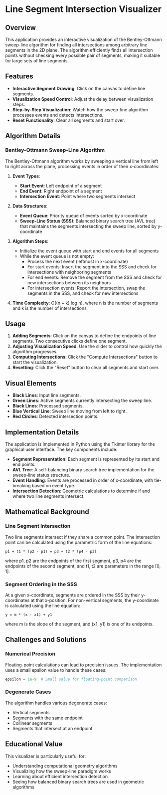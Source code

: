 # Line Segment Intersection Visualizer

## Overview

This application provides an interactive visualization of the Bentley-Ottmann sweep-line algorithm for finding all intersections among arbitrary line segments in the 2D plane. The algorithm efficiently finds all intersection points without checking every possible pair of segments, making it suitable for large sets of line segments.

## Features

- **Interactive Segment Drawing**: Click on the canvas to define line segments.
- **Visualization Speed Control**: Adjust the delay between visualization steps.
- **Step-by-Step Visualization**: Watch how the sweep-line algorithm processes events and detects intersections.
- **Reset Functionality**: Clear all segments and start over.

## Algorithm Details

### Bentley-Ottmann Sweep-Line Algorithm

The Bentley-Ottmann algorithm works by sweeping a vertical line from left to right across the plane, processing events in order of their x-coordinates:

1. **Event Types**:
   - **Start Event**: Left endpoint of a segment
   - **End Event**: Right endpoint of a segment
   - **Intersection Event**: Point where two segments intersect

2. **Data Structures**:
   - **Event Queue**: Priority queue of events sorted by x-coordinate
   - **Sweep-Line Status (SSS)**: Balanced binary search tree (AVL tree) that maintains the segments intersecting the sweep line, sorted by y-coordinate

3. **Algorithm Steps**:
   - Initialize the event queue with start and end events for all segments
   - While the event queue is not empty:
     - Process the next event (leftmost in x-coordinate)
     - For start events: Insert the segment into the SSS and check for intersections with neighboring segments
     - For end events: Remove the segment from the SSS and check for new intersections between its neighbors
     - For intersection events: Report the intersection, swap the segments in the SSS, and check for new intersections

4. **Time Complexity**: O((n + k) log n), where n is the number of segments and k is the number of intersections

## Usage

1. **Adding Segments**: Click on the canvas to define the endpoints of line segments. Two consecutive clicks define one segment.
2. **Adjusting Visualization Speed**: Use the slider to control how quickly the algorithm progresses.
3. **Computing Intersections**: Click the "Compute Intersections" button to start the visualization.
4. **Resetting**: Click the "Reset" button to clear all segments and start over.

## Visual Elements

- **Black Lines**: Input line segments.
- **Green Lines**: Active segments currently intersecting the sweep line.
- **Black Lines**: Processed segments.
- **Blue Vertical Line**: Sweep line moving from left to right.
- **Red Circles**: Detected intersection points.

## Implementation Details

The application is implemented in Python using the Tkinter library for the graphical user interface. The key components include:

- **Segment Representation**: Each segment is represented by its start and end points.
- **AVL Tree**: A self-balancing binary search tree implementation for the sweep-line status structure.
- **Event Handling**: Events are processed in order of x-coordinate, with tie-breaking based on event type.
- **Intersection Detection**: Geometric calculations to determine if and where two line segments intersect.

## Mathematical Background

### Line Segment Intersection

Two line segments intersect if they share a common point. The intersection point can be calculated using the parametric form of the line equations:

```
p1 + t1 * (p2 - p1) = p3 + t2 * (p4 - p3)
```

where p1, p2 are the endpoints of the first segment, p3, p4 are the endpoints of the second segment, and t1, t2 are parameters in the range [0, 1].

### Segment Ordering in the SSS

At a given x-coordinate, segments are ordered in the SSS by their y-coordinates at that x-position. For non-vertical segments, the y-coordinate is calculated using the line equation:

```
y = m * (x - x1) + y1
```

where m is the slope of the segment, and (x1, y1) is one of its endpoints.

## Challenges and Solutions

### Numerical Precision

Floating-point calculations can lead to precision issues. The implementation uses a small epsilon value to handle these cases:

```python
epsilon = 1e-9  # Small value for floating-point comparison
```

### Degenerate Cases

The algorithm handles various degenerate cases:
- Vertical segments
- Segments with the same endpoint
- Collinear segments
- Segments that intersect at an endpoint

## Educational Value

This visualizer is particularly useful for:
- Understanding computational geometry algorithms
- Visualizing how the sweep-line paradigm works
- Learning about efficient intersection detection
- Seeing how balanced binary search trees are used in geometric algorithms
